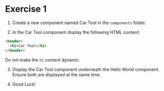 # Exercise 1

1. Create a new component named Car Tool in the `components` folder.

2. In the Car Tool component display the following HTML content:

```html
<header>
  <h1>Car Tool</h1>
</header>
```

Do not make the `h1` content dynamic.

3. Display the Car Tool component underneath the Hello World component. Ensure both are displayed at the same time.

4. Good Luck!

